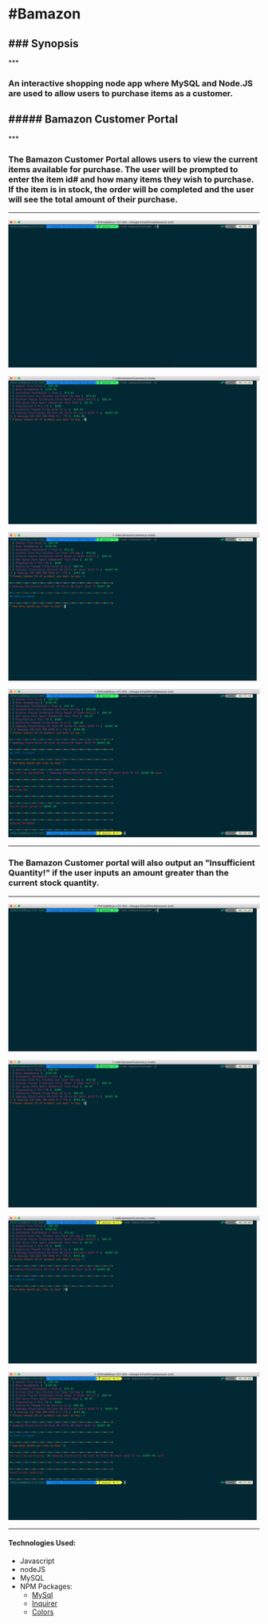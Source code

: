 <h1>#Bamazon</h1>

<h2>### Synopsis</h2>
***

<h3>An interactive shopping node app where MySQL and Node.JS are used to allow users to purchase items as a customer.</h3>

<h2>##### Bamazon Customer Portal</h2>
***

<h3>The Bamazon Customer Portal allows users to view the current items available for purchase.  The user will be prompted to enter the item id# and how many items they wish to purchase.  If the item is in stock, the order will be completed and the user will see the total amount of their purchase.</h3>

***
![Customer Portal](assets/nodeInit.png)

![Customer Portal](assets/id.png)

![Customer Portal](assets/amount.png)

![Customer Portal](assets/output.png)

***
<h3>The Bamazon Customer portal will also output an "Insufficient Quantity!" if the user inputs an amount greater than the current stock quantity.</h3>

***
![Customer Portal](assets/nodeInit.png)

![Customer Portal](assets/id.png)

![Customer Portal](assets/noStock.png)

![Customer Portal](assets/noStockOutput.png)

***
#### Technologies Used:
* Javascript
* nodeJS
* MySQL
* NPM Packages:
	- [MySql](github.com/mysqljs/mysql)
	- [Inquirer](github.com/SBoudrias/Inquirer.js)
	- [Colors](github.com/Marak/colors.js)

